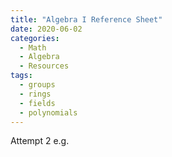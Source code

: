 ```yaml
---
title: "Algebra I Reference Sheet"
date: 2020-06-02
categories:
  - Math
  - Algebra
  - Resources
tags:
  - groups
  - rings
  - fields
  - polynomials
---
```


Attempt 2
e.g.
<object data="{{ https://github.com/elin35/elin35.github.io/raw/master/_pdfs/Algebra_I_Reference_Sheet.pdf }}" width="1000" height="1000" type='application/pdf'></object>
